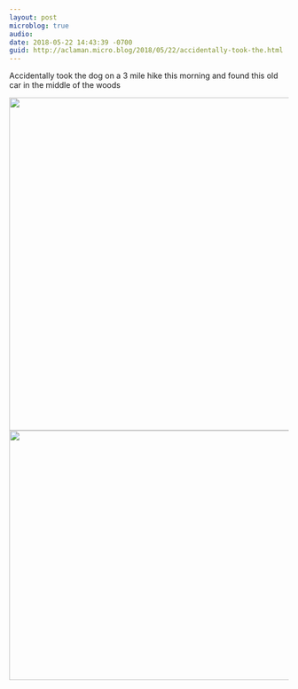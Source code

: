 ```yaml
---
layout: post
microblog: true
audio: 
date: 2018-05-22 14:43:39 -0700
guid: http://aclaman.micro.blog/2018/05/22/accidentally-took-the.html
---
```

Accidentally took the dog on a 3 mile hike this morning and found this old car in the middle of the woods

<img src="http://micro.alexclaman.com/uploads/2018/5a750798f1.jpg" width="600" height="600" /><img src="http://micro.alexclaman.com/uploads/2018/134d1a3667.jpg" width="600" height="450" />
